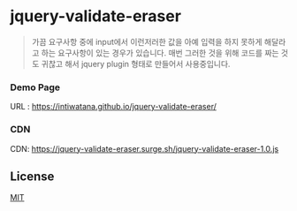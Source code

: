 # jquery-validate-eraser
> 가끔 요구사항 중에 input에서 이런저러한 값을 아예 입력을 하지 못하게 해달라고 하는
> 요구사항이 있는 경우가 있습니다. 매번 그러한 것을 위해 코드를 짜는 것도 귀찮고 해서
> jquery plugin 형태로 만들어서 사용중입니다. 
### Demo Page
URL : https://intiwatana.github.io/jquery-validate-eraser/

### CDN
CDN: https://jquery-validate-eraser.surge.sh/jquery-validate-eraser-1.0.js


## License
[MIT](http://opensource.org/licenses/MIT)

